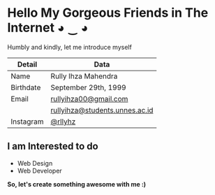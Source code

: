 # Hello My Gorgeous Friends in The Internet ◕ ‿ ◕

Humbly and kindly, let me introduce myself

| Detail | Data |
|  ---  | --- |
| Name | Rully Ihza Mahendra |
| Birthdate | September 29th, 1999 |
| Email | rullyihza00@gmail.com |
|       | rullyihza@students.unnes.ac.id |
| Instagram | [@rllyhz](https://www.instagram.com/rllyhz/) |

## I am Interested to do 

- Web Design 
- Web Developer

**So, let's create something awesome with me :)**
